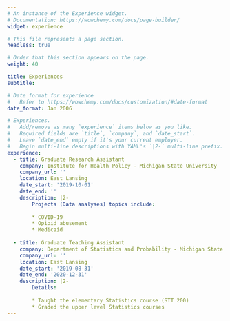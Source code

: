 ```yaml
---
# An instance of the Experience widget.
# Documentation: https://wowchemy.com/docs/page-builder/
widget: experience

# This file represents a page section.
headless: true

# Order that this section appears on the page.
weight: 40

title: Experiences
subtitle:

# Date format for experience
#   Refer to https://wowchemy.com/docs/customization/#date-format
date_format: Jan 2006

# Experiences.
#   Add/remove as many `experience` items below as you like.
#   Required fields are `title`, `company`, and `date_start`.
#   Leave `date_end` empty if it's your current employer.
#   Begin multi-line descriptions with YAML's `|2-` multi-line prefix.
experience:
  - title: Graduate Research Assistant
    company: Institute for Health Policy - Michigan State University
    company_url: ''
    location: East Lansing
    date_start: '2019-10-01'
    date_end: ''
    description: |2-
        Projects (Data analyses) topics include:
        
        * COVID-19
        * Opioid abusement
        * Medicaid
        
  - title: Graduate Teaching Assistant
    company: Department of Statistics and Probability - Michigan State University
    company_url: ''
    location: East Lansing
    date_start: '2019-08-31'
    date_end: '2020-12-31'
    description: |2-
        Details:
        
        * Taught the elementary Statistics course (STT 200)
        * Graded the upper level Statistics courses
---
```

